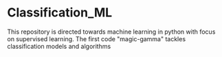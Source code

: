 # Classification_ML
This repository is directed towards machine learning in python with focus on supervised learning. 
The first code "magic-gamma" tackles classification models and algorithms 
